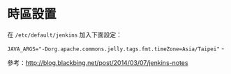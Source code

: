 時區設置
========

在 `/etc/default/jenkins` 加入下面設定：

`JAVA_ARGS="-Dorg.apache.commons.jelly.tags.fmt.timeZone=Asia/Taipei"` -

參考：http://blog.blackbing.net/post/2014/03/07/jenkins-notes

